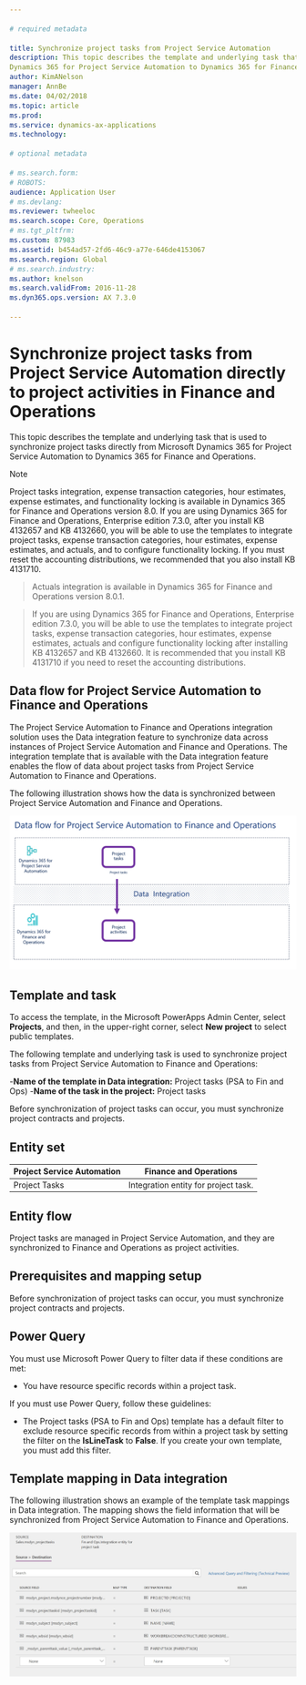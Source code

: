 ```yaml
---

# required metadata

title: Synchronize project tasks from Project Service Automation 
description: This topic describes the template and underlying task that is used to synchronize project tasks directly from Microsoft 
Dynamics 365 for Project Service Automation to Dynamics 365 for Finance and Operations.
author: KimANelson
manager: AnnBe
ms.date: 04/02/2018
ms.topic: article
ms.prod: 
ms.service: dynamics-ax-applications
ms.technology: 

# optional metadata

# ms.search.form: 
# ROBOTS: 
audience: Application User
# ms.devlang: 
ms.reviewer: twheeloc
ms.search.scope: Core, Operations
# ms.tgt_pltfrm: 
ms.custom: 87983
ms.assetid: b454ad57-2fd6-46c9-a77e-646de4153067
ms.search.region: Global
# ms.search.industry: 
ms.author: knelson
ms.search.validFrom: 2016-11-28
ms.dyn365.ops.version: AX 7.3.0

---
```


# Synchronize project tasks from Project Service Automation directly to project activities in Finance and Operations

This topic describes the template and underlying task that is used to synchronize project tasks directly from Microsoft 
Dynamics 365 for Project Service Automation to Dynamics 365 for Finance and Operations.

> [!NOTE]
> Project tasks integration, expense transaction categories, hour estimates, expense estimates, and functionality locking is available 
in Dynamics 365 for Finance and Operations version 8.0.
> If you are using Dynamics 365 for Finance and Operations, Enterprise edition 7.3.0, after you install KB 4132657 and KB 4132660, you will be able to use the templates to integrate project tasks, expense transaction categories, hour estimates, expense estimates, and actuals, and to configure functionality locking. If you must reset the accounting distributions, we recommended that you also install KB 4131710.

> Actuals integration is available in Dynamics 365 for Finance and Operations version 8.0.1.

> If you are using Dynamics 365 for Finance and Operations, Enterprise edition 7.3.0, you will be able to use the templates to integrate project tasks, expense transaction categories, hour estimates, expense estimates, actuals and configure functionality locking after installing KB 4132657 and KB 4132660. It is recommended that you install KB 4131710 if you need to reset the accounting distributions.

## Data flow for Project Service Automation to Finance and Operations

The Project Service Automation to Finance and Operations integration solution uses the Data integration feature to synchronize data 
across instances of Project Service Automation and Finance and Operations. The integration template that is available with the Data 
integration feature enables the flow of data about project tasks from Project Service Automation to Finance and Operations.

The following illustration shows how the data is synchronized between Project Service Automation and Finance and Operations.

[![Data flow for Project Service Automation integration with Finance and Operations](./media/ProjectTasksFlow.png)](./media/ProjectTasksFlow.png)

## Template and task

To access the template, in the Microsoft PowerApps Admin Center, select **Projects**, and then, in the upper-right corner, 
select **New project** to select public templates.

The following template and underlying task is used to synchronize project tasks from Project Service Automation to Finance and 
Operations:

-**Name of the template in Data integration:** Project tasks (PSA to Fin and Ops)
-**Name of the task in the project:** Project tasks

Before synchronization of project tasks can occur, you must synchronize project contracts and projects.

## Entity set

|Project Service Automation               | Finance and Operations                |
|-----------------------------------------|---------------------------------------|
| Project Tasks                           | Integration entity for project task.   |

## Entity flow

Project tasks are managed in Project Service Automation, and they are synchronized to Finance and Operations as project activities.

## Prerequisites and mapping setup

Before synchronization of project tasks can occur, you must synchronize project contracts and projects.

## Power Query

You must use Microsoft Power Query to filter data if these conditions are met:

- You have resource specific records within a project task.

If you must use Power Query, follow these guidelines:

- The Project tasks (PSA to Fin and Ops) template has a default filter to exclude resource specific records from within a project task 
by setting the filter on the **IsLineTask** to **False**. If you create your own template, you must add this filter.

## Template mapping in Data integration

The following illustration shows an example of the template task mappings in Data integration. The mapping shows the field information that will be synchronized from Project Service Automation to Finance and Operations.

[![Template mapping](./media/ProjectTasksMapping.png)](./media/ProjectTasksMapping.png)

